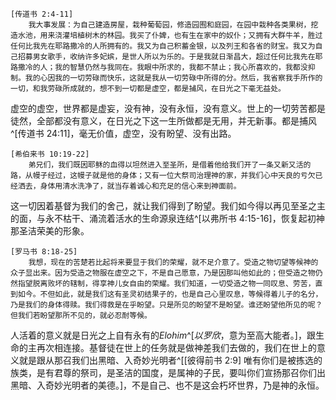     [传道书 2:4-11]
        我大事发展：为自己建造房屋，栽种葡萄园，修造园囿和庭园，在园中栽种各类果树，挖造水池，用来浇灌培植树木的林园。我买了仆婢，也有生在家中的奴仆；又拥有大群牛羊，胜过任何比我先在耶路撒冷的人所拥有的。我又为自己积蓄金银，以及列王和各省的财宝。我又为自己招募男女歌手，收纳许多妃嫔，是世人所以为乐的。于是我就日渐昌大，超过任何比我先在耶路撒冷的人；我的智慧仍然与我同在。我眼中所求的，我都不禁止；我心所喜欢的，我都没抑制。我的心因我的一切劳碌而快乐，这就是我从一切劳碌中所得的分。然后，我省察我手所作的一切，和我劳碌所成就的，想不到一切都是虚空，都是捕风，在日光之下毫无益处。

虚空的虚空，世界都是虚妄，没有神，没有永恒，没有意义。世上的一切劳苦都是徒然，全部都没有意义，在日光之下这一生所做都是无用，并无新事。都是捕风^[传道书 24:11]，毫无价值，虚空，没有盼望、没有出路。

    [希伯来书 10:19-22]
        弟兄们，我们既因耶稣的血得以坦然进入至圣所，是借着他给我们开了一条又新又活的路，从幔子经过，这幔子就是他的身体；又有一位大祭司治理神的家，并我们心中天良的亏欠已经洒去，身体用清水洗净了，就当存着诚心和充足的信心来到神面前。

这一切因着基督为我们的舍己，就让我们得到了盼望。我们如今得以再见至圣之主的面，与永不枯干、涌流着活水的生命源泉连结^[以弗所书 4:15-16]，恢复起初神那圣洁荣美的形象。

    [罗马书 8:18-25]
        我想，现在的苦楚若比起将来要显于我们的荣耀，就不足介意了。受造之物切望等候神的众子显出来。因为受造之物服在虚空之下，不是自己愿意，乃是因那叫他如此的；但受造之物仍然指望脱离败坏的辖制，得享神儿女自由的荣耀。我们知道，一切受造之物一同叹息、劳苦，直到如今。不但如此，就是我们这有圣灵初结果子的，也是自己心里叹息，等候得着儿子的名分，乃是我们的身体得赎。我们得救是在乎盼望。只是所见的盼望不是盼望。谁还盼望他所见的呢？但我们若盼望那所不见的，就必忍耐等候。

人活着的意义就是日光之上自有永有的*Elohim*^[*以罗欣*，意为至高大能者。]，跟生命的主再次相连接。基督徒在世上的任务就是做神差我们去做的，我们在世上的意义就是跟从那召我们出黑暗、入奇妙光明者^[[彼得前书 2:9] 唯有你们是被拣选的族类，是有君尊的祭司，是圣洁的国度，是属神的子民，要叫你们宣扬那召你们出黑暗、入奇妙光明者的美德。]，不是自己、也不是这会朽坏世界，乃是神的永恒。
